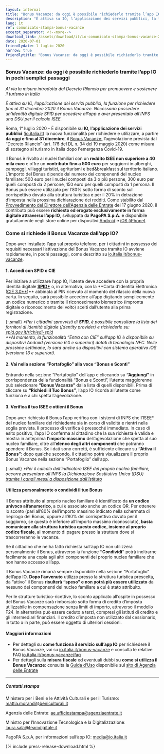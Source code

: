 ```yaml
---
layout: internal
title: "Bonus Vacanze: da oggi è possibile richiederlo tramite l’app IO in pochi semplici passaggi"
description: "È attiva su IO, l’applicazione dei servizi pubblici, la funzione per richiedere fino al 31 dicembre 2020 il Bonus Vacanze. Necessario possedere un’identità digitale SPID per accedere all’app e aver presentato all’INPS una DSU per il calcolo ISEE."
lang: it
ref: comunicato-stampa-bonus-vacanze
excerpt_separator: <!--more-->
download_link: /assets/download/it/io-comunicato-stampa-bonus-vacanze-2020.rtf
date: 2020-07-01
friendlydate: 1 luglio 2020
narrow: true
friendlytitle: "Bonus Vacanze: da oggi è possibile richiederlo tramite l’app IO in pochi semplici passaggi"
---
```


### Bonus Vacanze: da oggi è possibile richiederlo tramite l’app IO in pochi semplici passaggi

_Al via la misura introdotta dal Decreto Rilancio per promuovere e sostenere il turismo in Italia_

_È attiva su IO, l’applicazione dei servizi pubblici, la funzione per richiedere fino al 31 dicembre 2020 il Bonus Vacanze. Necessario possedere un’identità digitale SPID per accedere all’app e aver presentato all’INPS una DSU per il calcolo ISEE._

<!--more-->

Roma, 1° luglio 2020 - È disponibile su **IO, l’applicazione dei servizi pubblici** ([io.italia.it](https://io.italia.it/)) la nuova funzionalità per richiedere e utilizzare, a partire **da oggi e fino al 31 dicembre**, il [Bonus Vacanze:](https://www.agenziaentrate.gov.it/portale/web/guest/bonus-vacanze1) l’agevolazione prevista dal “Decreto Rilancio” (art. 176 del DL n. 34 del 19 maggio 2020) come misura di sostegno al turismo in Italia dopo l'emergenza Covid-19.

Il Bonus è rivolto ai nuclei familiari con un **reddito ISEE non superiore a 40 mila euro** e offre un **contributo fino a 500 euro** per soggiorni in alberghi, campeggi, villaggi turistici, agriturismi e bed&breakfast sul territorio italiano. L’importo del Bonus dipende dal numero dei componenti del nucleo familiare: 500 euro per i nuclei composti da 3 o più persone, 300 euro per quelli composti da 2 persone, 150 euro per quelli composti da 1 persona. Il Bonus può essere utilizzato per l’80% sotto forma di sconto sul corrispettivo dovuto alla struttura turistica e per il 20% in detrazione d’imposta nella prossima dichiarazione dei redditi. Come stabilito dal [Provvedimento del Direttore dell’Agenzia delle Entrate](https://www.agenziaentrate.gov.it/portale/documents/20143/2522870/RU+237174+del+17-6-2020.pdf/d7001a95-ba1f-0299-c947-0c706adebc3c) del 17 giugno 2020, il contributo può essere **richiesto ed erogato esclusivamente in forma digitale attraverso l’app IO**, sviluppata da **PagoPA S.p.A.** e disponibile gratuitamente negli store online per dispositivi [Android](https://play.google.com/store/apps/details?id=it.pagopa.io.app) e [iOS (iPhone)](https://apps.apple.com/it/app/io/id1501681835).

### Come si richiede il Bonus Vacanze dall’app IO?

Dopo aver installato l’app sul proprio telefono, per i cittadini in possesso dei requisiti necessari l’attivazione del Bonus Vacanze tramite IO avviene rapidamente, in pochi passaggi, come descritto su [io.italia.it/bonus-vacanze](https://io.italia.it/bonus-vacanze/).

#### 1. Accedi con SPID o CIE

Per iniziare a utilizzare l’app IO, l’utente deve accedere con la propria identità digitale **[SPID\*](https://www.spid.gov.it/)** o, in alternativa, con la **Carta d’Identità Elettronica ([CIE 3.0**](https://www.cartaidentita.interno.gov.it/))\*\* abbinata al PIN ricevuto al momento del rilascio della nuova carta. In seguito, sarà possibile accedere all’app digitando semplicemente un codice numerico o tramite il riconoscimento biometrico (impronta digitale o riconoscimento del volto) scelti dall’utente alla prima registrazione.

{:.small}
<i>\*Per i cittadini sprovvisti di **SPID**, è possibile consultare la lista dei fornitori di identità digitale ([dentity provider) e richiederlo su: [spid.gov.it/richiedi-spid](https://www.spid.gov.it/richiedi-spid)</i>
<br>
<i>\*\*Al momento, la funzionalità “Entra con CIE” sull’app IO è disponibile su dispositivi Android (versione 6.0 e superiori) dotati di tecnologia NFC. Nelle prossime settimane, lo sarà anche su dispositivi con sistema operativo iOS (versione 13 e superiori).</i>

#### 2. Vai nella sezione “Portafoglio” alla voce “Bonus e Sconti”

Entrando nella sezione “Portafoglio” dell’app e cliccando su **“Aggiungi”** in corrispondenza della funzionalità “Bonus e Sconti”, l’utente maggiorenne può selezionare **“Bonus Vacanze”** dalla lista di quelli disponibili. Prima di cliccare su **“Richiedi il Tuo Bonus”**, l’app IO ricorda all’utente come funziona e a chi spetta l’agevolazione.

#### 3. Verifica il tuo ISEE e ottieni il Bonus

Dopo aver richiesto il Bonus l’app verifica con i sistemi di INPS che l’ISEE\* del nucleo familiare del richiedente sia in corso di validità e rientri nella soglia prevista. Il processo di verifica è pressoché immediato. In caso di esito positivo, l’app IO conferma al cittadino che la sua richiesta è valida e mostra in anteprima **l’importo massimo** dell’agevolazione che spetta al suo nucleo familiare, oltre all’**elenco degli altri componenti** che potranno spendere il Bonus. Se i dati sono corretti, è sufficiente cliccare su **“Attiva il Bonus”**: dopo qualche secondo, il cittadino potrà visualizzare il proprio Bonus Vacanze nella sezione “Portafoglio” dell’app.

{:.small}
<i>\*Per il calcolo dell’indicatore ISEE del proprio nucleo familiare, occorre presentare all'INPS la Dichiarazione Sostitutiva Unica (DSU) [tramite i canali messi a disposizione dall’Istituto](https://www.inps.it/nuovoportaleinps/default.aspx?itemdir=49961)</i>

#### Utilizza personalmente o condividi il tuo Bonus

Il Bonus attribuito al proprio nucleo familiare è identificato da **un codice univoco alfanumerico**, a cui è associato anche un codice QR. Per ottenere lo sconto (pari all’80% dell’importo massimo indicato nella schermata di riepilogo del Bonus, oppure all’80% del corrispettivo dovuto per il soggiorno, se questo è inferiore all’importo massimo riconosciuto), **basta comunicare alla struttura turistica questo codice, insieme al proprio codice fiscale**, al momento di pagare presso la struttura dove si trascorreranno le vacanze.

Se il cittadino che ne ha fatto richiesta sull’app IO non utilizzerà personalmente il Bonus, attraverso la funzione **“Condividi”** potrà inoltrarne facilmente una copia agli altri componenti del proprio nucleo familiare che non hanno accesso all’app.

Il Bonus Vacanze rimarrà sempre disponibile nella sezione “Portafoglio” dell’app IO. **Dopo l’avvenuto** utilizzo presso la struttura turistica prescelta, da “attivo” il Bonus **risulterà “speso” e non potrà più essere utilizzato** da nessuno dei componenti del nucleo familiare a cui è stato attribuito.

Per le strutture turistico-ricettive, lo sconto applicato all’ospite in possesso del Bonus Vacanze sarà rimborsato sotto forma di credito d’imposta utilizzabile in compensazione senza limiti di importo, attraverso il modello F24. In alternativa può essere ceduto a terzi, compresi gli istituti di credito e gli intermediari finanziari. Il credito d’imposta non utilizzato dal cessionario, in tutto o in parte, può essere oggetto di ulteriori cessioni.

#### Maggiori informazioni

- Per dettagli su **come funziona il servizio sull’app IO** per richiedere il Bonus Vacanze, vai su [io.italia.it/bonus-vacanze](https://io.italia.it/bonus-vacanze/) e consulta le relative FAQ [io.italia.it/bonus-vacanze/faq](https://io.italia.it/bonus-vacanze/faq/)
- Per dettagli sulla **misura fiscale** ed eventuali dubbi su **come si utilizza il Bonus Vacanze**: consulta la [Guida d’Uso](https://www.agenziaentrate.gov.it/portale/documents/20143/233439/Guida_Bonus_Vacanze_v1.pdf/1bbb218f-b17f-6ccc-4c0c-62af8d7bb205) disponibile sul [sito di Agenzia delle Entrate](https://www.agenziaentrate.gov.it/portale/web/guest/bonus-vacanze1)

---

##### Contatti stampa

Ministero per i Beni e le Attività Culturali e per il Turismo: [mattia.morandi@beniculturali.it](mailto:mattia.morandi@beniculturali.it)

Agenzia delle Entrate: [ae.ufficiostampa@agenziaentrate.it](mailto:ae.ufficiostampa@agenziaentrate.it)

Ministro per l’Innovazione Tecnologica e la Digitalizzazione: [laura.sala@teamdigitale.it](mailto:laura.sala@teamdigitale.it)

PagoPA S.p.A, per informazioni sull’app IO: [media@io.italia.it](mailto:media@io.italia.it)

{% include press-release-download.html %}
